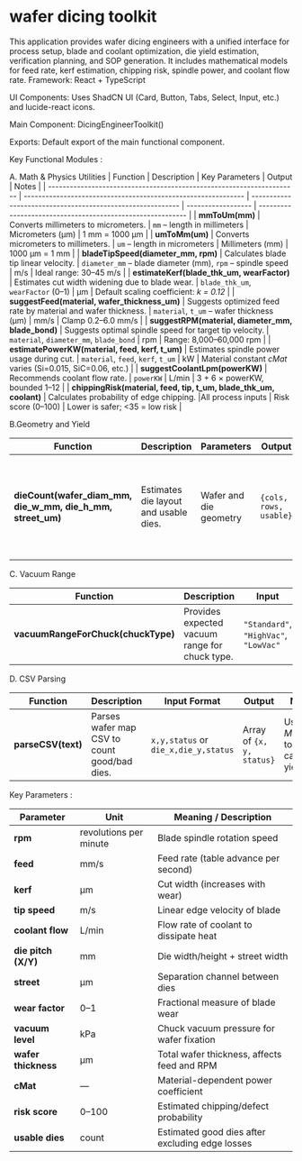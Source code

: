 # wafer dicing toolkit
This application provides wafer dicing engineers with a unified interface for process setup, blade
and coolant optimization, die yield estimation, verification planning, and SOP generation. It includes
mathematical models for feed rate, kerf estimation, chipping risk, spindle power, and coolant flow
rate.
Framework: React + TypeScript

UI Components: Uses ShadCN UI (Card, Button, Tabs, Select, Input, etc.) and lucide-react icons.

Main Component: DicingEngineerToolkit()

Exports: Default export of the main functional component.


Key Functional Modules :


A. Math & Physics Utilities
| Function                                                              | Description                                                   | Key Parameters                                             | Output             | Notes                                                      |
| --------------------------------------------------------------------- | ------------------------------------------------------------- | ---------------------------------------------------------- | ------------------ | ---------------------------------------------------------- |
| **mmToUm(mm)**                                                        | Converts millimeters to micrometers.                          | `mm` – length in millimeters                               | Micrometers (µm)   | 1 mm = 1000 µm                                             |
| **umToMm(um)**                                                        | Converts micrometers to millimeters.                          | `um` – length in micrometers                               | Millimeters (mm)   | 1000 µm = 1 mm                                             |
| **bladeTipSpeed(diameter\_mm, rpm)**                                  | Calculates blade tip linear velocity.                         | `diameter_mm` – blade diameter (mm), `rpm` – spindle speed | m/s                | Ideal range: 30–45 m/s                                     |
| **estimateKerf(blade\_thk\_um, wearFactor)**                          | Estimates cut width widening due to blade wear.               | `blade_thk_um`, `wearFactor` (0–1)                         | µm                 | Default scaling coefficient: *k = 0.12*                    |
| **suggestFeed(material, wafer\_thickness\_um)**                       | Suggests optimized feed rate by material and wafer thickness. | `material`, `t_um` – wafer thickness (µm)                  | mm/s               | Clamp 0.2–6.0 mm/s                                         |
| **suggestRPM(material, diameter\_mm, blade\_bond)**                   | Suggests optimal spindle speed for target tip velocity.       | `material`, `diameter_mm`, `blade_bond`                    | rpm                | Range: 8,000–60,000 rpm                                    |
| **estimatePowerKW(material, feed, kerf, t\_um)**                      | Estimates spindle power usage during cut.                     | `material`, `feed`, `kerf`, `t_um`                         | kW                 | Material constant *cMat* varies (Si=0.015, SiC=0.06, etc.) |
| **suggestCoolantLpm(powerKW)**                                        | Recommends coolant flow rate.                                 | `powerKW`                                                  | L/min              | 3 + 6 × powerKW, bounded 1–12                              |
| **chippingRisk(material, feed, tip, t\_um, blade\_thk\_um, coolant)** | Calculates probability of edge chipping.                      |All process inputs                                         | Risk score (0–100) | Lower is safer; <35 = low risk                             |



B.Geometry and Yield


| Function                                                          | Description                           | Parameters             | Output                 | Example                                                      |
| ----------------------------------------------------------------- | ------------------------------------- | ---------------------- | ---------------------- | ------------------------------------------------------------ |
| **dieCount(wafer\_diam\_mm, die\_w\_mm, die\_h\_mm, street\_um)** | Estimates die layout and usable dies. | Wafer and die geometry | `{cols, rows, usable}` | 300 mm wafer, 5×5 mm dies, 60 µm street → \~2700 usable dies |


C. Vacuum Range


| Function                           | Description                                    | Input                                 | Output            | Notes                                 |
| ---------------------------------- | ---------------------------------------------- | ------------------------------------- | ----------------- | ------------------------------------- |
| **vacuumRangeForChuck(chuckType)** | Provides expected vacuum range for chuck type. | `"Standard"`, `"HighVac"`, `"LowVac"` | `{lo, hi}` in kPa | Ensures wafer stability during dicing |


D. CSV Parsing

| Function           | Description                                  | Input Format                         | Output                    | Notes                                |
| ------------------ | -------------------------------------------- | ------------------------------------ | ------------------------- | ------------------------------------ |
| **parseCSV(text)** | Parses wafer map CSV to count good/bad dies. | `x,y,status` or `die_x,die_y,status` | Array of `{x, y, status}` | Used in *Map* tab to calculate yield |


Key Parameters :

| Parameter           | Unit                   | Meaning / Description                           |
| ------------------- | ---------------------- | ----------------------------------------------- |
| **rpm**             | revolutions per minute | Blade spindle rotation speed                    |
| **feed**            | mm/s                   | Feed rate (table advance per second)            |
| **kerf**            | µm                     | Cut width (increases with wear)                 |
| **tip speed**       | m/s                    | Linear edge velocity of blade                   |
| **coolant flow**    | L/min                  | Flow rate of coolant to dissipate heat          |
| **die pitch (X/Y)** | mm                     | Die width/height + street width                 |
| **street**          | µm                     | Separation channel between dies                 |
| **wear factor**     | 0–1                    | Fractional measure of blade wear                |
| **vacuum level**    | kPa                    | Chuck vacuum pressure for wafer fixation        |
| **wafer thickness** | µm                     | Total wafer thickness, affects feed and RPM     |
| **cMat**            | —                      | Material-dependent power coefficient            |
| **risk score**      | 0–100                  | Estimated chipping/defect probability           |
| **usable dies**     | count                  | Estimated good dies after excluding edge losses |






